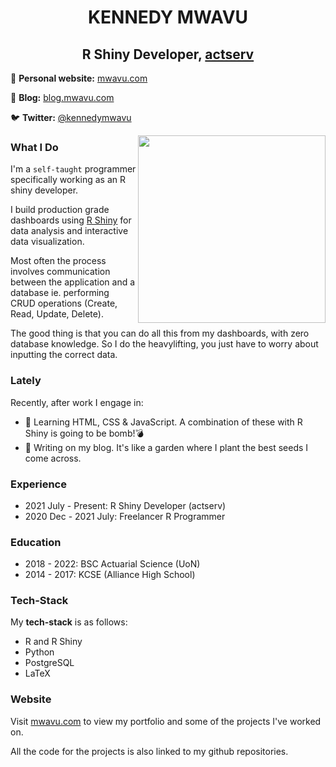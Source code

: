 <h1 align = "center"> KENNEDY MWAVU </h1>

<h2 align = "center"> R Shiny Developer, <a href = "https://actserv.co.ke/">actserv</a> </h2>

📝 **Personal website:** [mwavu.com](https://www.mwavu.com/)

🎨 **Blog:** [blog.mwavu.com](https://blog.mwavu.com/)

🐦 **Twitter:** [@kennedymwavu](https://twitter.com/kennedymwavu)

<img align = "right" src = "https://user-images.githubusercontent.com/65233968/158720967-d4ac751a-edc8-49b4-8456-c9d6a61fcafb.png" width = 300>


### What I Do
I'm a `self-taught` programmer specifically working as an R shiny developer.

I build production grade dashboards using [R Shiny](https://shiny.rstudio.com/) for data analysis and interactive data visualization. 

Most often the process involves communication between the application and a database ie. performing CRUD operations (Create, Read, Update, Delete).

The good thing is that you can do all this from my dashboards, with zero database knowledge. So I do the heavylifting, you just have to worry about inputting the correct data.

### Lately

Recently, after work I engage in:
- 📖 Learning HTML, CSS & JavaScript. A combination of these with R Shiny is going to be bomb!💣
- 🌱 Writing on my blog. It's like a garden where I plant the best seeds I come across.

### Experience
- 2021 July - Present: R Shiny Developer (actserv)
- 2020 Dec - 2021 July: Freelancer R Programmer

### Education
- 2018 - 2022: BSC Actuarial Science (UoN)
- 2014 - 2017: KCSE (Alliance High School)

### Tech-Stack
My **tech-stack** is as follows:
- R and R Shiny
- Python
- PostgreSQL
- LaTeX


### Website
Visit [mwavu.com](https://www.mwavu.com/) to view my portfolio and some of the projects I've worked on. 

All the code for the projects is also linked to my github repositories.
